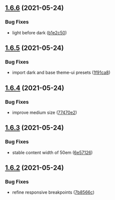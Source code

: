 ## [1.6.6](https://github.com/dds/bosabosa.org/compare/v1.6.5...v1.6.6) (2021-05-24)


### Bug Fixes

* light before dark ([b1e2c50](https://github.com/dds/bosabosa.org/commit/b1e2c50086aca12e10097db32029b53bb720b707))



## [1.6.5](https://github.com/dds/bosabosa.org/compare/v1.6.4...v1.6.5) (2021-05-24)


### Bug Fixes

* import dark and base theme-ui presets ([1f91ca8](https://github.com/dds/bosabosa.org/commit/1f91ca87ff78cf4339dc92d487a8f4f8671add59))



## [1.6.4](https://github.com/dds/bosabosa.org/compare/v1.6.3...v1.6.4) (2021-05-24)


### Bug Fixes

* improve medium size ([77470e2](https://github.com/dds/bosabosa.org/commit/77470e2d70643297e90933e34b065bea32248d78))



## [1.6.3](https://github.com/dds/bosabosa.org/compare/v1.6.2...v1.6.3) (2021-05-24)


### Bug Fixes

* stable content width of 50em ([6e57126](https://github.com/dds/bosabosa.org/commit/6e57126d48ed734d1c8953d93e55dafdf9f9cfcb))



## [1.6.2](https://github.com/dds/bosabosa.org/compare/v1.6.1...v1.6.2) (2021-05-24)


### Bug Fixes

* refine responsive breakpoints ([7b8566c](https://github.com/dds/bosabosa.org/commit/7b8566c2158cd52d17c9fde348c9e70da58b5b4b))




